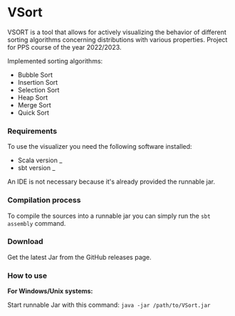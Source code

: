 # VSort

VSORT is a tool that allows for actively visualizing the behavior of different sorting algorithms concerning distributions with various properties.
Project for PPS course of the year 2022/2023.

Implemented sorting algorithms:
* Bubble Sort
* Insertion Sort
* Selection Sort
* Heap Sort
* Merge Sort
* Quick Sort

### Requirements

To use the visualizer you need the following software installed:

* Scala version _
* sbt version _

An IDE is not necessary because it's already provided the runnable jar.

### Compilation process
To compile the sources into a runnable jar you can simply run the `sbt assembly` command.

### Download
Get the latest Jar from the GitHub releases page.

### How to use

**For Windows/Unix systems:**

Start runnable Jar with this command: `java -jar /path/to/VSort.jar`
